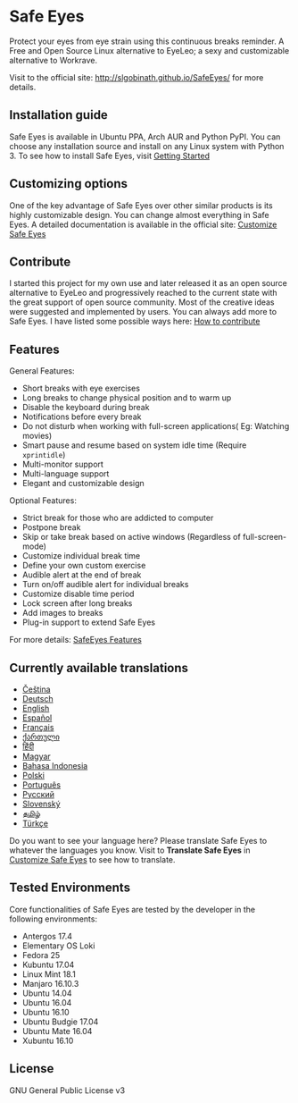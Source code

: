 # Safe Eyes
Protect your eyes from eye strain using this continuous breaks reminder. A Free and Open Source Linux alternative to EyeLeo; a sexy and customizable alternative to Workrave.

Visit to the official site: http://slgobinath.github.io/SafeEyes/ for more details.

## Installation guide
Safe Eyes is available in Ubuntu PPA, Arch AUR and Python PyPI. You can choose any installation source and install on any Linux system with Python 3. To see how to install Safe Eyes, visit [Getting Started](http://slgobinath.github.io/SafeEyes/#introduction)

## Customizing options
One of the key advantage of Safe Eyes over other similar products is its highly customizable design. You can change almost everything in Safe Eyes. A detailed documentation is available in the official site: [Customize Safe Eyes](http://slgobinath.github.io/SafeEyes/#customize)

## Contribute
I started this project for my own use and later released it as an open source alternative to EyeLeo and progressively reached to the current state with the great support of open source community. Most of the creative ideas were suggested and implemented by users. You can always add more to Safe Eyes. I have listed some possible ways here: [How to contribute](http://slgobinath.github.io/SafeEyes/#contribute)

## Features

General Features:

- Short breaks with eye exercises
- Long breaks to change physical position and to warm up
- Disable the keyboard during break
- Notifications before every break
- Do not disturb when working with full-screen applications( Eg: Watching movies)
- Smart pause and resume based on system idle time (Require `xprintidle`)
- Multi-monitor support
- Multi-language support
- Elegant and customizable design

Optional Features:

- Strict break for those who are addicted to computer
- Postpone break
- Skip or take break based on active windows (Regardless of full-screen-mode)
- Customize individual break time
- Define your own custom exercise
- Audible alert at the end of break
- Turn on/off audible alert for individual breaks
- Customize disable time period
- Lock screen after long breaks
- Add images to breaks
- Plug-in support to extend Safe Eyes

For more details: [SafeEyes Features](http://slgobinath.github.io/SafeEyes/#features)

## Currently available translations
 * [Čeština](https://github.com/slgobinath/SafeEyes/tree/master/safeeyes/config/lang/cs.json)
 * [Deutsch](https://github.com/slgobinath/SafeEyes/tree/master/safeeyes/config/lang/de.json)
 * [English](https://github.com/slgobinath/SafeEyes/tree/master/safeeyes/config/lang/en.json)
 * [Español](https://github.com/slgobinath/SafeEyes/tree/master/safeeyes/config/lang/es.json)
 * [Français](https://github.com/slgobinath/SafeEyes/tree/master/safeeyes/config/lang/fr.json)
 * [ქართული](https://github.com/slgobinath/SafeEyes/tree/master/safeeyes/config/lang/ge.json)
 * [हिंदी](https://github.com/slgobinath/SafeEyes/tree/master/safeeyes/config/lang/hi.json)
 * [Magyar](https://github.com/slgobinath/SafeEyes/tree/master/safeeyes/config/lang/hu.json)
 * [Bahasa Indonesia](https://github.com/slgobinath/SafeEyes/tree/master/safeeyes/config/lang/id.json)
 * [Polski](https://github.com/slgobinath/SafeEyes/tree/master/safeeyes/config/lang/pl.json)
 * [Português](https://github.com/slgobinath/SafeEyes/tree/master/safeeyes/config/lang/pt.json)
 * [Русский](https://github.com/slgobinath/SafeEyes/tree/master/safeeyes/config/lang/ru.json)
 * [Slovenský](https://github.com/slgobinath/SafeEyes/tree/master/safeeyes/config/lang/sk.json)
 * [தமிழ்](https://github.com/slgobinath/SafeEyes/tree/master/safeeyes/config/lang/ta.json)
 * [Türkçe](https://github.com/slgobinath/SafeEyes/tree/master/safeeyes/config/lang/tr.json)

Do you want to see your language here? Please translate Safe Eyes to whatever the languages you know. Visit to **Translate Safe Eyes** in [Customize Safe Eyes](http://slgobinath.github.io/SafeEyes/#customize) to see how to translate.

## Tested Environments

Core functionalities of Safe Eyes are tested by the developer in the following environments:

* Antergos 17.4
* Elementary OS Loki
* Fedora 25
* Kubuntu 17.04
* Linux Mint 18.1
* Manjaro 16.10.3
* Ubuntu 14.04
* Ubuntu 16.04
* Ubuntu 16.10
* Ubuntu Budgie 17.04
* Ubuntu Mate 16.04
* Xubuntu 16.10

## License

GNU General Public License v3
